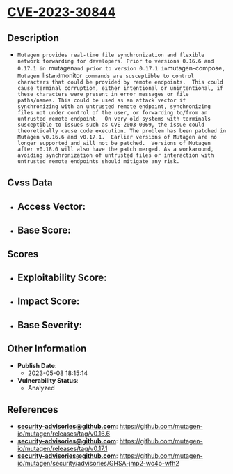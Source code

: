
# [CVE-2023-30844](https://cve.mitre.org/cgi-bin/cvename.cgi?name=CVE-2023-30844)

## Description

- `Mutagen provides real-time file synchronization and flexible network forwarding for developers. Prior to versions 0.16.6 and 0.17.1 in `mutagen` and prior to version 0.17.1 in `mutagen-compose`, Mutagen `list` and `monitor` commands are susceptible to control characters that could be provided by remote endpoints.  This could cause terminal corruption, either intentional or unintentional, if these characters were present in error messages or file paths/names. This could be used as an attack vector if synchronizing with an untrusted remote endpoint, synchronizing files not under control of the user, or forwarding to/from an untrusted remote endpoint.  On very old systems with terminals susceptible to issues such as CVE-2003-0069, the issue could theoretically cause code execution. The problem has been patched in Mutagen v0.16.6 and v0.17.1.  Earlier versions of Mutagen are no longer supported and will not be patched.  Versions of Mutagen after v0.18.0 will also have the patch merged. As a workaround, avoiding synchronization of untrusted files or interaction with untrusted remote endpoints should mitigate any risk.`

## Cvss Data

- **Access Vector**:
  - 
- **Base Score**:
  - 

## Scores

- **Exploitability Score**:
  - 
- **Impact Score**:
  - 
- **Base Severity**:
  - 

## Other Information

- **Publish Date**:
  - 2023-05-08 18:15:14
- **Vulnerability Status**:
  - Analyzed

## References

- **security-advisories@github.com**: https://github.com/mutagen-io/mutagen/releases/tag/v0.16.6
- **security-advisories@github.com**: https://github.com/mutagen-io/mutagen/releases/tag/v0.17.1
- **security-advisories@github.com**: https://github.com/mutagen-io/mutagen/security/advisories/GHSA-jmp2-wc4p-wfh2
